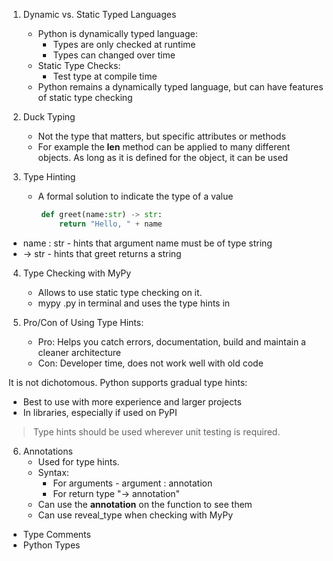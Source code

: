 1. Dynamic vs. Static Typed Languages
	- Python is dynamically typed language:
		- Types are only checked at runtime 
		- Types can changed over time
	- Static Type Checks:
		- Test type at compile time
	- Python remains a dynamically typed language, but can have features of static type checking 


2. Duck Typing 
	- Not the type that matters, but specific attributes or methods 
	- For example the __len__ method can be applied to many different objects. As long as it is defined for the object, it can be used 

3. Type Hinting 
	- A formal solution to indicate the type of a value 


	```py 
		def greet(name:str) -> str:
			return "Hello, " + name
	```

- name : str - hints that argument name must be of type string 
- -> str - hints that greet returns a string

4. Type Checking with MyPy
	- Allows to use static type checking on it.
	- mypy .py in terminal and uses the type hints in  

5. Pro/Con of Using Type Hints:
	- Pro: Helps you catch errors, documentation, build and maintain a cleaner architecture
	- Con: Developer time, does not work well with old code 

It is not dichotomous. Python supports gradual type hints:
- Best to use with more experience and larger projects
- In libraries, especially if used on PyPI 

> Type hints should be used wherever unit testing is required. 

6. Annotations
	- Used for type hints. 
	- Syntax:
		- For arguments - argument : annotation
		- For return type "-> annotation"
	- Can use the __annotation__ on the function to see them 
	- Can use reveal_type when checking with MyPy 
- Type Comments 
- Python Types 

